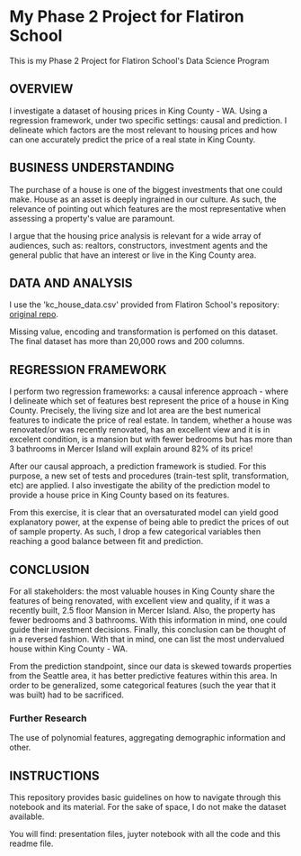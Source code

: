 # My Phase 2 Project for Flatiron School
This is my Phase 2 Project for Flatiron School's Data Science Program

## OVERVIEW
I investigate a dataset of housing prices in King County - WA. Using a
regression framework, under two specific settings: causal and prediction. I
delineate which factors are the most relevant to housing prices and how can
one accurately predict the price of a real state in King County.


## BUSINESS UNDERSTANDING
The purchase of a house is one of the biggest investments that one could make.
House as an asset is deeply ingrained in our culture. As such, the relevance of
pointing out which features are the most representative when assessing a property's
value are paramount.

I argue that the housing price analysis is relevant for a wide array of audiences, such as: realtors,
constructors, investment agents and the general public that have an interest
or live in the King County area. 

## DATA AND ANALYSIS
I use the 'kc_house_data.csv' provided from Flatiron School's repository:
<a href='https://github.com/learn-co-curriculum/dsc-phase-2-project-v2-3'>original repo</a>.

Missing value, encoding and transformation is perfomed on this dataset. The
final dataset has more than 20,000 rows and 200 columns.

## REGRESSION FRAMEWORK
I perform two regression frameworks: a causal inference approach - where I
delineate which set of features best represent the price of a house in King County.
Precisely, the living size and lot area are the best numerical features to indicate
the price of real estate. In tandem, whether a house was renovated/or was
recently renovated, has an excellent view and it is in excelent condition,
is a mansion but with fewer bedrooms but has more than 3 bathrooms in Mercer
Island will explain around 82% of its price!

After our causal approach, a prediction framework is studied. For this purpose,
a new set of tests and procedures (train-test split, transformation, etc) are applied. I also investigate the ability of the prediction model
to provide a house price in King County based on its features.

From this exercise, it is clear that an oversaturated model can yield good explanatory power, at the expense of being able to predict the prices of out
of sample property. As such, I drop a few categorical variables then reaching a good balance between fit and prediction.

## CONCLUSION
For all stakeholders: the most valuable houses in King County share the features of being renovated, with excellent view
and quality, if it was a recently built, 2.5 floor Mansion in Mercer Island. Also, the property has fewer bedrooms and
3 bathrooms. With this information in mind, one could guide their investment decisions. Finally, this conclusion can be thought of in a reversed fashion. With that in mind, one can list the most undervalued house within King County - WA.

From the prediction standpoint, since our data is skewed towards properties from the Seattle area, it has better predictive
features within this area. In order to be generalized, some categorical features (such the year that it was built) had to
be sacrificed.

### Further Research
The use of polynomial features, aggregating demographic information and other.  

## INSTRUCTIONS
This repository provides basic guidelines on how to navigate through this notebook and its material. For the sake of space, I do not make the dataset available.

You will find: presentation files, juyter notebook with all the code and this readme file.
